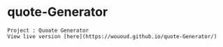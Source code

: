 # quote-Generator
````````
Project : Quoate Generator
View live version [here](https://wououd.github.io/quote-Generator/)
````````
